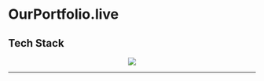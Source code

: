 # OurPortfolio.live


## Tech Stack
<p align="center">
  <a href="https://skillicons.dev">
    <img src="https://skillicons.dev/icons?i=mongodb,express,nodejs,react,tailwind&perline=7" />
  </a>
</p>

******************************************************************************************

